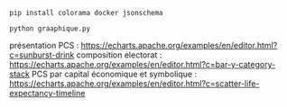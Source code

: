 
    pip install colorama docker jsonschema
    
    python graaphique.py


présentation PCS : https://echarts.apache.org/examples/en/editor.html?c=sunburst-drink
composition electorat : https://echarts.apache.org/examples/en/editor.html?c=bar-y-category-stack
PCS par capital économique et symbolique : https://echarts.apache.org/examples/en/editor.html?c=scatter-life-expectancy-timeline